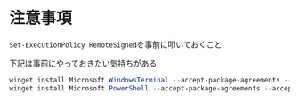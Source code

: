 # 注意事項

`Set-ExecutionPolicy RemoteSigned`を事前に叩いておくこと

下記は事前にやっておきたい気持ちがある

```ps1
winget install Microsoft.WindowsTerminal --accept-package-agreements --accept-source-agreements
winget install Microsoft.PowerShell --accept-package-agreements --accept-source-agreements
```
